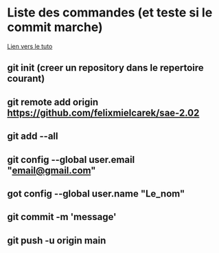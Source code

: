 # Liste des commandes (et teste si le commit marche)

[Lien vers le tuto](https://developer.mozilla.org/fr/docs/Learn/Common_questions/Using_Github_pages)


## git init (creer un repository dans le repertoire courant)

## git remote add origin https://github.com/felixmielcarek/sae-2.02

## git add --all

## git config --global user.email "email@gmail.com"

## got config --global user.name "Le_nom"

## git commit -m 'message'

## git push -u origin main